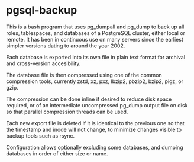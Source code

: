 # pgsql-backup

This is a bash program that uses pg_dumpall and pg_dump to back up all roles, tablespaces, and databases of a PostgreSQL cluster, either local or remote. It has been in continuous use on many servers since the earliest simpler versions dating to around the year 2002.

Each database is exported into its own file in plain text format for archival and cross-version accesibility.

The database file is then compressed using one of the common compression tools, currently zstd, xz, pxz, lbzip2, pbzip2, bzip2, pigz, or gzip.

The compression can be done inline if desired to reduce disk space required, or of an intermediate uncompressed pg_dump output file on disk so that parallel compression threads can be used.

Each new export file is deleted if it is identical to the previous one so that the timestamp and inode will not change, to minimize changes visible to backup tools such as rsync.

Configuration allows optionally excluding some databases, and dumping databases in order of either size or name.
